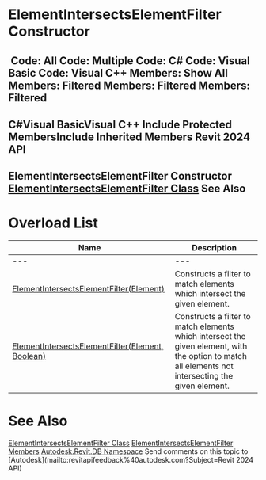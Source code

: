 # ElementIntersectsElementFilter Constructor

﻿
 Code: All Code: Multiple Code: C# Code: Visual Basic Code: Visual C++  Members: Show All Members: Filtered Members: Filtered Members: Filtered   
---  
C#Visual BasicVisual C++
Include Protected MembersInclude Inherited Members
Revit 2024 API  
---  
ElementIntersectsElementFilter Constructor   
[ElementIntersectsElementFilter Class](404df79f-2e48-ad4d-2654-a49aa5bf4443.md "ElementIntersectsElementFilter Class") See Also  
---  
# Overload List
| Name | Description |
| --- | --- |
| --- | --- | --- |
| [ElementIntersectsElementFilter(Element)](7e54ea68-559b-b449-1d4f-619c4e07f077.md "ElementIntersectsElementFilter Constructor \(Element\)") | Constructs a filter to match elements which intersect the given element. |
| [ElementIntersectsElementFilter(Element, Boolean)](d9d50a3c-d6e1-4693-1762-1298da8f0c6a.md "ElementIntersectsElementFilter Constructor \(Element, Boolean\)") | Constructs a filter to match elements which intersect the given element, with the option to match all elements not intersecting the given element. |

# See Also
[ElementIntersectsElementFilter Class](404df79f-2e48-ad4d-2654-a49aa5bf4443.md "ElementIntersectsElementFilter Class")
[ElementIntersectsElementFilter Members](98b42df6-b0a6-87f4-e186-da06ef64ba61.md "ElementIntersectsElementFilter Members")
[Autodesk.Revit.DB Namespace](87546ba7-461b-c646-cbb1-2cb8f5bff8b2.md "Autodesk.Revit.DB Namespace")
Send comments on this topic to [Autodesk](mailto:revitapifeedback%40autodesk.com?Subject=Revit 2024 API)
